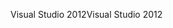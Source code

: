 <span data-ttu-id="e54ff-101">Visual Studio 2012</span><span class="sxs-lookup"><span data-stu-id="e54ff-101">Visual Studio 2012</span></span>